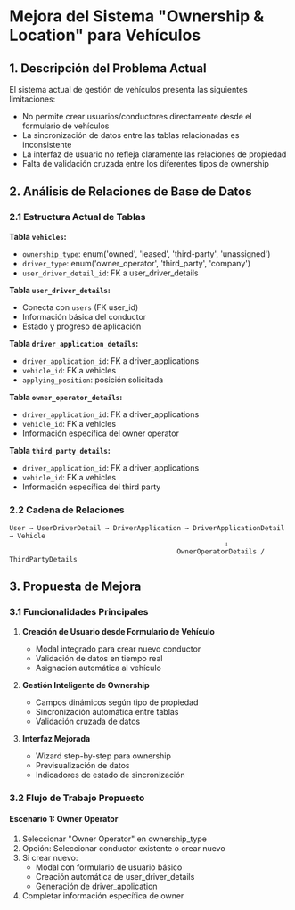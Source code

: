 # Mejora del Sistema "Ownership & Location" para Vehículos

## 1. Descripción del Problema Actual

El sistema actual de gestión de vehículos presenta las siguientes limitaciones:
- No permite crear usuarios/conductores directamente desde el formulario de vehículos
- La sincronización de datos entre las tablas relacionadas es inconsistente
- La interfaz de usuario no refleja claramente las relaciones de propiedad
- Falta de validación cruzada entre los diferentes tipos de ownership

## 2. Análisis de Relaciones de Base de Datos

### 2.1 Estructura Actual de Tablas

**Tabla `vehicles`:**
- `ownership_type`: enum('owned', 'leased', 'third-party', 'unassigned')
- `driver_type`: enum('owner_operator', 'third_party', 'company')
- `user_driver_detail_id`: FK a user_driver_details

**Tabla `user_driver_details`:**
- Conecta con `users` (FK user_id)
- Información básica del conductor
- Estado y progreso de aplicación

**Tabla `driver_application_details`:**
- `driver_application_id`: FK a driver_applications
- `vehicle_id`: FK a vehicles
- `applying_position`: posición solicitada

**Tabla `owner_operator_details`:**
- `driver_application_id`: FK a driver_applications
- `vehicle_id`: FK a vehicles
- Información específica del owner operator

**Tabla `third_party_details`:**
- `driver_application_id`: FK a driver_applications
- `vehicle_id`: FK a vehicles
- Información específica del third party

### 2.2 Cadena de Relaciones
```
User → UserDriverDetail → DriverApplication → DriverApplicationDetail → Vehicle
                                                      ↓
                                          OwnerOperatorDetails / ThirdPartyDetails
```

## 3. Propuesta de Mejora

### 3.1 Funcionalidades Principales

1. **Creación de Usuario desde Formulario de Vehículo**
   - Modal integrado para crear nuevo conductor
   - Validación de datos en tiempo real
   - Asignación automática al vehículo

2. **Gestión Inteligente de Ownership**
   - Campos dinámicos según tipo de propiedad
   - Sincronización automática entre tablas
   - Validación cruzada de datos

3. **Interfaz Mejorada**
   - Wizard step-by-step para ownership
   - Previsualización de datos
   - Indicadores de estado de sincronización

### 3.2 Flujo de Trabajo Propuesto

#### Escenario 1: Owner Operator
1. Seleccionar "Owner Operator" en ownership_type
2. Opción: Seleccionar conductor existente o crear nuevo
3. Si crear nuevo:
   - Modal con formulario de usuario básico
   - Creación automática de user_driver_details
   - Generación de driver_application
4. Completar información específica de owner